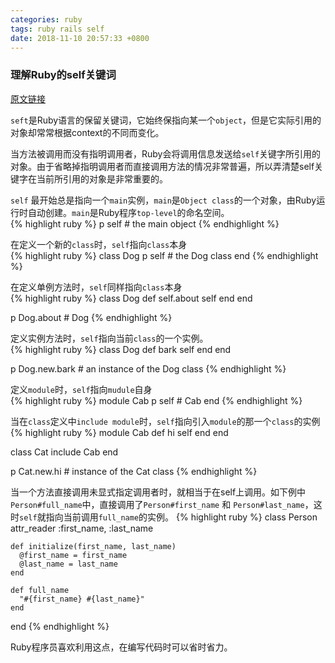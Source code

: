 ```yaml
---
categories: ruby 
tags: ruby rails self
date: 2018-11-10 20:57:33 +0800
---
```


### 理解Ruby的self关键词  


[原文链接](https://codequizzes.wordpress.com/2014/04/07/rubys-self-keyword-and-implicit-self/)   

`seft`是Ruby语言的保留关键词，它始终保指向某一个`object`，但是它实际引用的对象却常常根据context的不同而变化。   

当方法被调用而没有指明调用者，Ruby会将调用信息发送给`self`关键字所引用的对象。由于省略掉指明调用者而直接调用方法的情况非常普遍，所以弄清楚self关键字在当前所引用的对象是非常重要的。   

<!-- more -->
`self` 最开始总是指向一个`main`实例，`main`是`Object class`的一个对象，由Ruby运行时自动创建。`main`是Ruby程序`top-level`的命名空间。    
{% highlight ruby %}
  p self # the main object
{% endhighlight %}


在定义一个新的`class`时，`self`指向`class`本身  
{% highlight ruby %}
  class Dog
    p self # the Dog class
  end
{% endhighlight %}


在定义单例方法时，`self`同样指向`class`本身  
{% highlight ruby %}
  class Dog
    def self.about
      self
    end
  end
  
  p Dog.about # Dog
{% endhighlight %}


定义实例方法时，`self`指向当前`class`的一个实例。  
{% highlight ruby %}
  class Dog
    def bark
      self
    end
  end
  
  p Dog.new.bark # an instance of the Dog class
{% endhighlight %}


定义`module`时，`self`指向`mudule`自身  
{% highlight ruby %}
  module Cab
    p self # Cab
  end
{% endhighlight %}


当在`class`定义中`include module`时，`self`指向引入`module`的那一个`class`的实例  
{% highlight ruby %}
  module Cab
    def hi
      self
    end
  end
  
  class Cat
    include Cab
  end
  
  p Cat.new.hi # instance of the Cat class
{% endhighlight %}


当一个方法直接调用未显式指定调用者时，就相当于在self上调用。如下例中`Person#full_name`中，直接调用了`Person#first_name` 和 `Person#last_name`，这时`self`就指向当前调用`full_name`的实例。
{% highlight ruby %}
  class Person
    attr_reader :first_name, :last_name
  
    def initialize(first_name, last_name)
      @first_name = first_name
      @last_name = last_name
    end
  
    def full_name
      "#{first_name} #{last_name}"
    end
  end
{% endhighlight %}


Ruby程序员喜欢利用这点，在编写代码时可以省时省力。